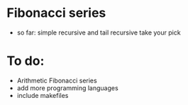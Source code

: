 # Fibonacci series
 - so far: simple recursive and tail recursive take your pick

# To do:
 - Arithmetic Fibonacci series
 - add more programming languages
 - include makefiles
